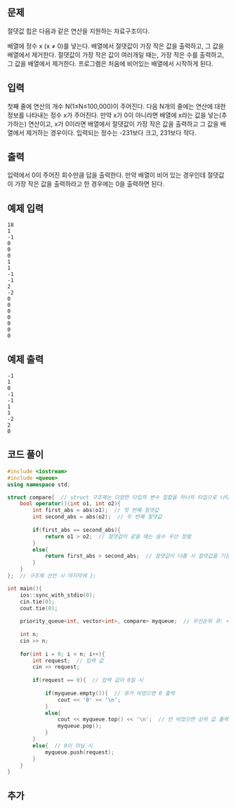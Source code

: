 ## 문제 
절댓값 힙은 다음과 같은 연산을 지원하는 자료구조이다.

배열에 정수 x (x ≠ 0)를 넣는다.
배열에서 절댓값이 가장 작은 값을 출력하고, 그 값을 배열에서 제거한다. 절댓값이 가장 작은 값이 여러개일 때는, 가장 작은 수를 출력하고, 그 값을 배열에서 제거한다.
프로그램은 처음에 비어있는 배열에서 시작하게 된다.
## 입력
첫째 줄에 연산의 개수 N(1≤N≤100,000)이 주어진다. 다음 N개의 줄에는 연산에 대한 정보를 나타내는 정수 x가 주어진다. 만약 x가 0이 아니라면 배열에 x라는 값을 넣는(추가하는) 연산이고, x가 0이라면 배열에서 절댓값이 가장 작은 값을 출력하고 그 값을 배열에서 제거하는 경우이다. 입력되는 정수는 -231보다 크고, 231보다 작다.


## 출력
입력에서 0이 주어진 회수만큼 답을 출력한다. 만약 배열이 비어 있는 경우인데 절댓값이 가장 작은 값을 출력하라고 한 경우에는 0을 출력하면 된다.


## 예제 입력 
```
18
1
-1
0
0
0
1
1
-1
-1
2
-2
0
0
0
0
0
0
0
```

## 예제 출력  
```
-1
1
0
-1
-1
1
1
-2
2
0
```
## 코드 풀이
```c++
#include <iostream>
#include <queue>
using namespace std;

struct compare{  // struct 구조체는 다양한 타입의 변수 집합을 하나의 타입으로 나타낸 것 
    bool operator()(int o1, int o2){
        int first_abs = abs(o1);  // 첫 번째 절댓값
        int second_abs = abs(o2);  // 두 번째 절댓값
        
        if(first_abs == second_abs){
            return o1 > o2;  // 절댓값이 같을 때는 음수 우선 정렬
        }
        else{
            return first_abs > second_abs;  // 절댓값이 다를 시 절댓값을 기준으로 정렬
        }
    }
};  // 구조체 선언 시 마지막에 };

int main(){
    ios::sync_with_stdio(0);
    cin.tie(0);
    cout.tie(0);
    
    priority_queue<int, vector<int>, compare> myqueue;  // 우선순위 큐: <자료형, 구현체, 비교 함수명>
    
    int n;
    cin >> n;
    
    for(int i = 0; i < n; i++){
        int request;  // 입력 값
        cin >> request;
        
        if(request == 0){  // 입력 값이 0일 시
            
            if(myqueue.empty()){  // 큐가 비었으면 0 출력
                cout << '0' << '\n';
            }
            else{
                cout << myqueue.top() << '\n';  // 안 비었으면 상위 값 출력 후 pop
                myqueue.pop();
            }
        }
        else{  // 0이 아닐 시 
            myqueue.push(request);
        }
    }
}


```
## 추가
